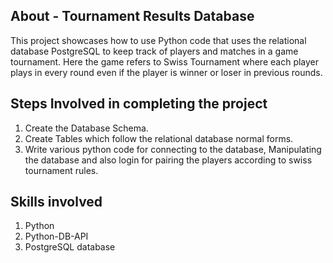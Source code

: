 
## About - Tournament Results Database
This project showcases how to use Python code that uses the relational database PostgreSQL to keep track of players and matches in a game tournament. Here the game refers to Swiss Tournament where each player plays in every round even if the player is winner or loser in previous rounds.  

## Steps Involved in completing the project
1. Create the Database Schema.
2. Create Tables which follow the relational database normal forms.
3. Write various python code for connecting to the database, Manipulating the database and also login for pairing the players according to swiss tournament rules.

## Skills involved
1. Python
2. Python-DB-API
3. PostgreSQL database
